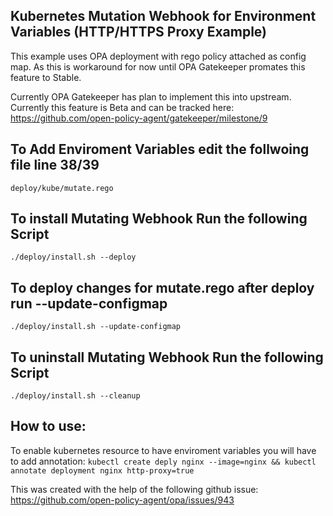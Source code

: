 ## Kubernetes Mutation Webhook for Environment Variables (HTTP/HTTPS Proxy Example)

This example uses OPA deployment with rego policy attached as config map. As this is workaround for now until OPA Gatekeeper promates this feature to Stable.

Currently OPA Gatekeeper has plan to implement this into upstream. Currently this feature is Beta and can be tracked here:
https://github.com/open-policy-agent/gatekeeper/milestone/9

## To Add Enviroment Variables edit the follwoing file line 38/39
`deploy/kube/mutate.rego`

## To install Mutating Webhook Run the following Script
`./deploy/install.sh --deploy`

## To deploy changes for mutate.rego after deploy run --update-configmap
`./deploy/install.sh --update-configmap`


## To uninstall Mutating Webhook Run the following Script
`./deploy/install.sh --cleanup`
## How to use:
To enable kubernetes resource to have enviroment variables you will have to add annotation:
`kubectl create deply nginx --image=nginx && kubectl annotate deployment nginx http-proxy=true `



This was created with the help of the following github issue:
https://github.com/open-policy-agent/opa/issues/943

